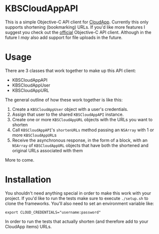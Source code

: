 # KBSCloudAppAPI

This is a simple Objective-C API client for [CloudApp](http://getcloudapp.com/). Currently this only supports shortening (bookmarking) URLs. If you'd like more features I suggest you check out the [official](https://github.com/cloudapp/objective-c) Objective-C API client. Although in the future I _may_ also add support for file uploads in the future.

# Usage

There are 3 classes that work together to make up this API client:

- KBSCloudAppAPI
- KBSCloudAppUser
- KBSCloudAppURL

The general outline of how these work together is like this:

1. Create a `KBSCloudAppUser` object with a user's credentials.
2. Assign that user to the shared `KBSCloudAppAPI` instance.
3. Create one or more `KBSCloudAppURL` objects with the URLs you want to shorten
4. Call `KBSCloudAppAPI`'s `shortenURLs` method passing an `NSArray` with 1 or more `KBSCloudAppURL`s
5. Receive the asynchronous response, in the form of a block, with an `NSArray` of `KBSCloudAppURL` objects that have both the shortened and original URLs associated with them


More to come.

# Installation

You shouldn't need anything special in order to make this work with your project. If you'd like to run the tests make sure to execute `./setup.sh` to clone the frameworks. You'll also need to set an environment variable like:

```
export CLOUD_CREDENTIALS="username:password"
```

In order to run the tests that actually shorten (and therefore add to your CloudApp items) URLs.
